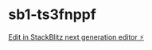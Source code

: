 # sb1-ts3fnppf

[Edit in StackBlitz next generation editor ⚡️](https://stackblitz.com/~/github.com/victoredge88/sb1-ts3fnppf)